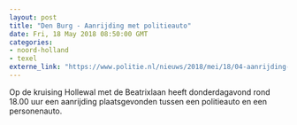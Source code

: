 ```yaml
---
layout: post
title: "Den Burg - Aanrijding met politieauto"
date: Fri, 18 May 2018 08:50:00 GMT
categories: 
- noord-holland 
- texel 
externe_link: "https://www.politie.nl/nieuws/2018/mei/18/04-aanrijding-met-politieauto.html"
---
```


Op de kruising Hollewal met de Beatrixlaan heeft donderdagavond rond 18.00 uur een aanrijding plaatsgevonden tussen een politieauto en een personenauto.
